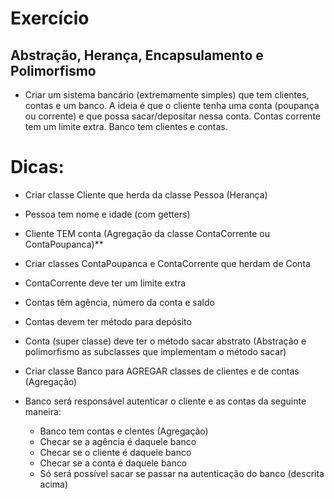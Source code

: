 
<!-- cSpell:disable -->
# Exercício 
## Abstração, Herança, Encapsulamento e Polimorfismo

- Criar um sistema bancário (extremamente simples) que tem clientes, contas e
    um banco. A ideia é que o cliente tenha uma conta (poupança ou corrente) e que
    possa sacar/depositar nessa conta. Contas corrente tem um limite extra. Banco
    tem clientes e contas.

# Dicas:
- Criar classe Cliente que herda da classe Pessoa (Herança)
- Pessoa tem nome e idade (com getters)
- Cliente TEM conta (Agregação da classe ContaCorrente ou ContaPoupanca)**
- Criar classes ContaPoupanca e ContaCorrente que herdam de Conta
- ContaCorrente deve ter um limite extra
- Contas têm agência, número da conta e saldo
- Contas devem ter método para depósito
- Conta (super classe) deve ter o método sacar abstrato (Abstração e polimorfismo as subclasses que implementam o método sacar)

- Criar classe Banco para AGREGAR classes de clientes e de contas (Agregação)
- Banco será responsável autenticar o cliente e as contas da seguinte maneira:
    * Banco tem contas e clentes (Agregação)
    * Checar se a agência é daquele banco
    * Checar se o cliente é daquele banco
    * Checar se a conta é daquele banco
    * Só será possível sacar se passar na autenticação do banco (descrita acima)
